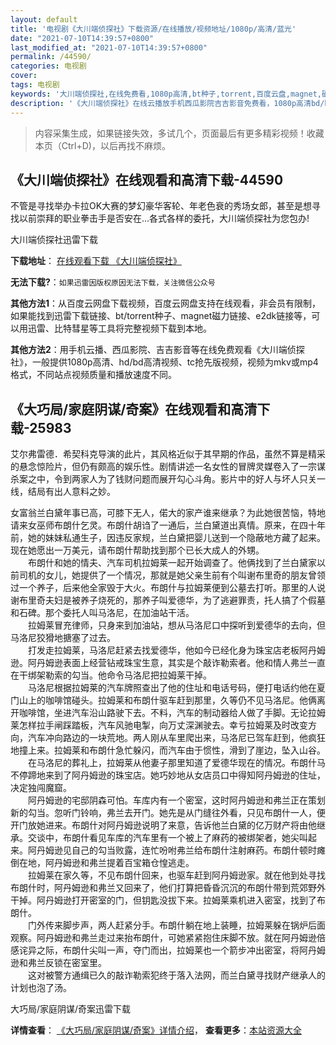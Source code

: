 ```yaml
---
layout: default
title: '电视剧《大川端侦探社》下载资源/在线播放/视频地址/1080p/高清/蓝光'
date: "2021-07-10T14:39:57+0800"
last_modified_at: "2021-07-10T14:39:57+0800"
permalink: /44590/
categories: 电视剧
cover:
tags: 电视剧
keywords: '大川端侦探社,在线免费看,1080p高清,bt种子,torrent,百度云盘,magnet,磁力链,迅雷下载资源'
description: '《大川端侦探社》在线云播放手机西瓜影院吉吉影音免费看，1080p高清bd/hd未删减完整版和tc抢先枪版，mkv/mp4格式，附带bt/torrent种子、magnet/磁力链、百度云盘、网盘资源迅雷下载链接'
---
```


>内容采集生成，如果链接失效，多试几个，页面最后有更多精彩视频！收藏本页（Ctrl+D)，以后再找不麻烦。


## 《大川端侦探社》在线观看和高清下载-44590

不管是寻找举办卡拉OK大赛的梦幻豪华客轮、年老色衰的秀场女郎，甚至是想寻找以前崇拜的职业拳击手是否安在...各式各样的委托，大川端侦探社为您包办!


大川端侦探社迅雷下载

**下载地址**： [在线观看下载 《大川端侦探社》](https://www.993dy.com//vod-detail-id-7399.html) 


**无法下载?**：`如果迅雷因版权原因无法下载，关注微信公众号 `

**其他方法1**：从百度云网盘下载视频，百度云网盘支持在线观看，非会员有限制，如果能找到迅雷下载链接、bt/torrent种子、magnet磁力链接、e2dk链接等，可以用迅雷、比特彗星等工具将完整视频下载到本地。

**其他方法2**：用手机云播、西瓜影院、吉吉影音等在线免费观看《大川端侦探社》，一般提供1080p高清、hd/bd高清视频、tc抢先版视频，视频为mkv或mp4格式，不同站点视频质量和播放速度不同。


## 《大巧局/家庭阴谋/奇案》在线观看和高清下载-25983

艾尔弗雷德．希契科克导演的此片，其风格近似于其早期的作品，虽然不算是精采的悬念惊险片，但仍有颇高的娱乐性。剧情讲述一名女性的冒牌灵媒卷入了一宗谋杀案之中，令到两家人为了钱财问题而展开勾心斗角。影片中的好人与坏人只关一线，结局有出人意料之妙。</p>女富翁兰白黛年事已高，可膝下无人，偌大的家产谁来继承？为此她很苦恼，特地请来女巫师布朗什乞灵。布朗什胡诌了一通后，兰白黛道出真情。原来，在四十年前，她的妹妹私通生子，因违反家规，兰白黛把婴儿送到一个隐蔽地方藏了起来。现在她愿出一万美元，请布朗什帮助找到那个已长大成人的外甥。<br />　　布朗什和她的情夫、汽车司机拉姆莱一起开始调查了。他俩找到了兰白黛家以前司机的女儿，她提供了一个情况，那就是她父亲生前有个叫谢布里奇的朋友曾领过一个养子，后来他全家毁于大火。布朗什与拉姆莱便到公墓去打听。那里的人说谢布里奇夫妇是被养子烧死的，那养子叫爱德华，为了逃避罪责，托人搞了个假墓和石碑。那个委托人叫马洛尼，在加油站干活。<br />　　拉姆莱冒充律师，只身来到加油站，想从马洛尼口中探听到爱德华的去向，但马洛尼狡猾地搪塞了过去。<br />　　打发走拉姆莱，马洛尼赶紧去找爱德华，他如今已经化身为珠宝店老板阿丹姆逊。阿丹姆逊表面上经营钻戒珠宝生意，其实是个敲诈勒索者。他和情人弗兰一直在干绑架勒索的勾当。他命令马洛尼把拉姆莱干掉。<br />　　马洛尼根据拉姆莱的汽车牌照查出了他的住址和电话号码，便打电话约他在夏门山上的咖啡馆碰头。拉姆莱和布朗什驱车赶到那里，久等仍不见马洛尼。他俩离开咖啡馆，坐进汽车沿山路驶下去。不料，汽车的制动器给人做了手脚。无论拉姆莱怎样拉手闸踩踏板，汽车风驰电掣，向万丈深渊驶去。幸亏拉姆莱及时改变方向，汽车冲向路边的一块荒地。两人刚从车里爬出来，马洛尼已驾车赶到，他疯狂地撞上来。拉姆莱和布朗什急忙躲闪，而汽车由于惯性，滑到了崖边，坠入山谷。<br />　　在马洛尼的葬礼上，拉姆莱从他妻子那里知道了爱德华现在的情况。布朗什马不停蹄地来到了阿丹姆逊的珠宝店。她巧妙地从女店员口中得知阿丹姆逊的住址，决定独闯魔窟。<br />　　阿丹姆逊的宅邸阴森可怕。车库内有一个密室，这时阿丹姆逊和弗兰正在策划新的勾当。忽听门铃响，弗兰去开门。她先是从门缝往外看，只见布朗什一人，便开门放她进来。布朗什对阿丹姆逊说明了来意，告诉他兰白黛的亿万财产将由他继承。交谈中，布朗什看见车库的汽车里有一个被上了麻药的被绑架者，她尖叫起来。阿丹姆逊见自己的勾当败露，连忙吩咐弗兰给布朗什注射麻药。布朗什顿时瘫倒在地，阿丹姆逊和弗兰提着百宝箱仓惶逃走。<br />　　拉姆莱在家久等，不见布朗什回来，也驱车赶到阿丹姆逊家。就在他到处寻找布朗什时，阿丹姆逊和弗兰又回来了，他们打算把昏昏沉沉的布朗什带到荒郊野外干掉。阿丹姆逊打开密室的门，但钥匙没拔下来。拉姆莱乘机进入密室，找到了布朗什。<br />　　门外传来脚步声，两人赶紧分手。布朗什躺在地上装睡，拉姆莱躲在锅炉后面观察。阿丹姆逊和弗兰走过来抬布朗什，可她紧紧抱住床脚不放。就在阿丹姆逊倍感诧异之际，布朗什尖叫一声，夺门而出，拉姆莱也一个箭步冲出密室，将阿丹姆逊和弗兰反锁在密室里。<br />　　这对被警方通缉已久的敲诈勒索犯终于落入法网，而兰白黛寻找财产继承人的计划也泡了汤。</p>


大巧局/家庭阴谋/奇案迅雷下载

**详情查看**： [《大巧局/家庭阴谋/奇案》详情介绍](/movie/25983/)， **查看更多**：[本站资源大全](/movie/t/all/)

